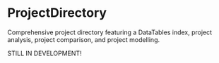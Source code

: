 # ProjectDirectory

Comprehensive project directory featuring a DataTables index, project analysis, project comparison, and project modelling.

STILL IN DEVELOPMENT!
